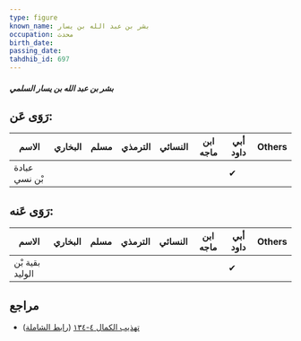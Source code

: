 ```yaml
---
type: figure
known_name: بشر بن عبد الله بن يسار
occupation: محدث
birth_date:
passing_date:
tahdhib_id: 697
---
```

##### بشر بن عبد الله بن يسار السلمي

## رَوَى عَن:
| الاسم         | البخاري | مسلم | الترمذي | النسائي | ابن ماجه | أبي داود | Others |
| ------------- | ------- | ---- | ------- | ------- | -------- | -------- | ------ |
| عبادة بْن نسي |         |      |         |         |          | ✔        |        |
## رَوَى عَنه:
| الاسم           | البخاري | مسلم | الترمذي | النسائي | ابن ماجه | أبي داود | Others |
| --------------- | ------- | ---- | ------- | ------- | -------- | -------- | ------ |
| بقية بْن الوليد |         |      |         |         |          | ✔        |        |
## مراجع
- [تهذيب الكمال ٤-١٣٤](obsidian://open?vault=Tahdhib-al-Kamal&file=Figures/٦٩٧-بشر%20بن%20عبد%20الله%20بن%20يسار%20السلمي) ([رابط الشاملة](https://shamela.ws/book/3722/1648))